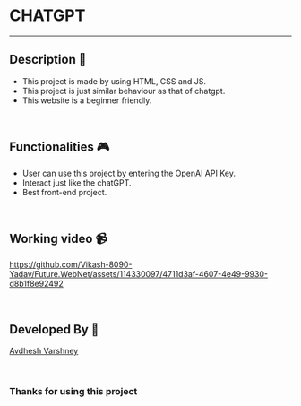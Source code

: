 # CHATGPT

---

## **Description 📃**

- This project is made by using HTML, CSS and JS.
- This project is just similar behaviour as that of chatgpt.
- This website is a beginner friendly.


<br>

## **Functionalities 🎮**

- User can use this project by entering the OpenAI API Key.
- Interact just like the chatGPT.
- Best front-end project.


<br>

## **Working video 📹**

https://github.com/Vikash-8090-Yadav/Future.WebNet/assets/114330097/4711d3af-4607-4e49-9930-d8b1f8e92492


<br>

## **Developed By 👦**

[Avdhesh Varshney](https://github.com/Avdhesh-Varshney)


<br>

### **Thanks for using this project**

